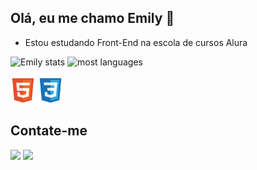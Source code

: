 ## Olá, eu me chamo Emily 👋

- Estou estudando Front-End na escola de cursos Alura

<div>
  <img src="https://github-readme-stats.vercel.app/api?username=zezinhoxz&show_icons=true&theme=radical" alt="Emily stats" height="170rem">
  <img src="https://github-readme-stats.vercel.app/api/top-langs/?username=zezinhoxz&layout=compact&theme=radical" alt="most languages" height="170rem">
</div>
<br>
<div>
  <img src="https://github.com/devicons/devicon/blob/master/icons/html5/html5-original.svg" alt="html5" width="40rem">
  <img src="https://github.com/devicons/devicon/blob/master/icons/css3/css3-original.svg" alt="css3" width="40rem">
</div>

## Contate-me
<div>
  <a href="https://gmail.com" target="_blank"><img src="https://img.shields.io/badge/Gmail-D14836?style=for-the-badge&logo=gmail&logoColor=white"></a>
  <a href="https://instagram.com" target="_blank"><img src="https://img.shields.io/badge/Instagram-%23E4405F.svg?style=for-the-badge&logo=Instagram&logoColor=white"></a>
</div>


<!--
**zezinhoxz/zezinhoxz** is a ✨ _special_ ✨ repository because its `README.md` (this file) appears on your GitHub profile.

Here are some ideas to get you started:

- 🔭 I’m currently working on ...
- 🌱 I’m currently learning ...
- 👯 I’m looking to collaborate on ...
- 🤔 I’m looking for help with ...
- 💬 Ask me about ...
- 📫 How to reach me: ...
- 😄 Pronouns: ...
- ⚡ Fun fact: ...
-->
